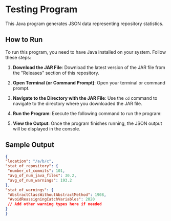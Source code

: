 # Testing Program

This Java program generates JSON data representing repository statistics.

## How to Run

To run this program, you need to have Java installed on your system. Follow these steps:

1. **Download the JAR File**: Download the latest version of the JAR file from the "Releases" section of this repository.

2. **Open Terminal (or Command Prompt)**: Open your terminal or command prompt.

3. **Navigate to the Directory with the JAR File**: Use the `cd` command to navigate to the directory where you downloaded the JAR file.

4. **Run the Program**: Execute the following command to run the program:
5. **View the Output**: Once the program finishes running, the JSON output will be displayed in the console.

## Sample Output

```json
{
"location": "/a/b/c",
"stat_of_repository": {
 "number_of_commits": 101,
 "avg_of_num_java_files": 30.2,
 "avg_of_num_warnings": 193.2
},
"stat_of_warnings": {
 "AbstractClassWithoutAbstractMethod": 1908,
 "AvoidReassigningCatchVariables": 2020
 // Add other warning types here if needed
}
}
